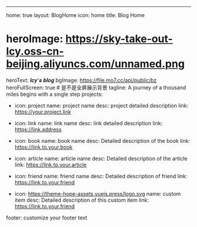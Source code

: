 ---
home: true
layout: BlogHome
icon: home
title: Blog Home
# heroImage: https://sky-take-out-lcy.oss-cn-beijing.aliyuncs.com/unnamed.png
heroText: 𝒍𝒄𝒚'𝒔 𝒃𝒍𝒐𝒈
bgImage: https://file.mo7.cc/api/public/bz
heroFullScreen: true # 是不是全屏展示背景
tagline: A journey of a thousand miles begins with a single step
projects:
  - icon: project
    name: project name
    desc: project detailed description
    link: https://your.project.link

  - icon: link
    name: link name
    desc: link detailed description
    link: https://link.address

  - icon: book
    name: book name
    desc: Detailed description of the book
    link: https://link.to.your.book

  - icon: article
    name: article name
    desc: Detailed description of the article
    link: https://link.to.your.article

  - icon: friend
    name: friend name
    desc: Detailed description of friend
    link: https://link.to.your.friend

  - icon: https://theme-hope-assets.vuejs.press/logo.svg
    name: custom item
    desc: Detailed description of this custom item
    link: https://link.to.your.friend

footer: customize your footer text

